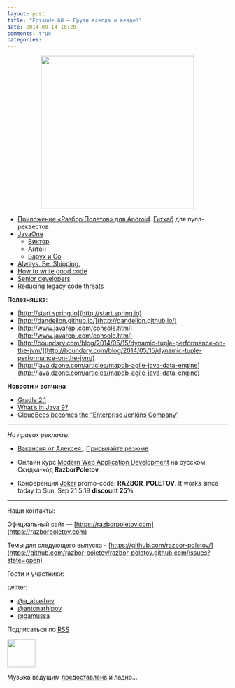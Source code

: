 ```yaml
---
layout: post
title: "Episode 68 — Грузи всегда и везде!"
date: 2014-09-14 16:28
comments: true
categories: 
---
```


<div class="separator" style="clear: both; text-align: center;">
<a href="https://razborpoletov.com/images/razbor_68_text.jpg" imageanchor="1" style="margin-left: 1em; margin-right: 1em;"><img border="0" height="350" src="https://razborpoletov.com/images/razbor_68_text.jpg" width="350" /></a>
</div>

* [Приложение «Разбор Полетов» для Android](https://play.google.com/store/apps/details?id=com.shonenfactory.razborpoletov). [Гитхаб](https://github.com/rsi2m/RazborPoletov) для пулл-реквестов
* [JavaOne](https://www.oracle.com/javaone/index.html ) 
    * [Виктор](https://oracleus.activeevents.com/2014/connect/sessionDetail.ww?SESSION_ID=3503)
    * [Антон](https://oracleus.activeevents.com/2014/connect/sessionDetail.ww?SESSION_ID=1724)
    * [Барух и Co](https://oracleus.activeevents.com/2014/connect/sessionDetail.ww?SESSION_ID=1752)
* [Always. Be. Shipping.](http://blog.codinghorror.com/yes-but-what-have-you-done/)
* [How to write good code](http://sorhed.livejournal.com/597950.html)
* [Senior developers](http://www.theguardian.com/info/developer-blog/2014/aug/28/what-does-it-mean-to-be-a-senior-developer)
* [Reducing legacy code threats](http://zeroturnaround.com/rebellabs/back-to-the-future-again-how-to-reduce-legacy-code-threats-before-they-happen/)

**Полезняшка**:

- [http://start.spring.io](http://start.spring.io)
- [http://dandelion.github.io/](http://dandelion.github.io/)
- [http://www.javarepl.com/console.html](http://www.javarepl.com/console.html)
- [http://boundary.com/blog/2014/05/15/dynamic-tuple-performance-on-the-jvm/](http://boundary.com/blog/2014/05/15/dynamic-tuple-performance-on-the-jvm/)
- [http://java.dzone.com/articles/mapdb-agile-java-data-engine](http://java.dzone.com/articles/mapdb-agile-java-data-engine)

**Новости и всячина**

- [Gradle 2.1](http://www.gradle.org/docs/2.1/release-notes#incremental-java-compilation)
- [What’s in Java 9?](http://jaxenter.com/what-the-java-community-is-saying-about-the-java-9-features-50997.html)
- [CloudBees becomes the “Enterprise Jenkins Company”](http://www.cloudbees.com/press/cloudbees-becomes-enterprise-jenkins-company)


---

_На правах рекламы:_

* [Вакансия от Алексея ](http://www.startupjobs.asia/job/3790-senior-java-engineer-technical-paktor--singapore). [Присылайте резюме](mailto:alexey@abashev.ru)

* Онлайн курс [Modern Web Application Development](http://www.eventbrite.com/e/modern-web-application-development-for-java-programmers-in-russian-november-23-2014-tickets-13047171441) на русском. Скидка-код **RazborPoletov**
* Конференция [Joker](http://jokerconf.com) promo-code: **RAZBOR_POLETOV**. It works since today to Sun, Sep 21 5:19 **discount 25%**

---

Наши контакты:

Официальный сайт — [https://razborpoletov.com](https://razborpoletov.com)

Темы для следующего выпуска - [https://github.com/razbor-poletov/](https://github.com/razbor-poletov/razbor-poletov.github.com/issues?state=open)

Гости и участники:

twitter: 

 * [@a_abashev](https://twitter.com/#!/a_abashev)
 * [@antonarhipov](https://twitter.com/#!/antonarhipov)
 * [@gamussa](https://twitter.com/#!/gamussa)
 

<!-- player goes here-->

<audio preload="none">
   <source src="http://traffic.libsyn.com/razborpoletov/razbor_68.mp3" type="audio/mp3" />
   Your browser does not support the audio tag.
</audio>

Подписаться по [RSS](http://feeds.feedburner.com/razbor-podcast)

<!-- episode file link goes here-->
<a href="http://traffic.libsyn.com/razborpoletov/razbor_68.mp3" imageanchor="1" style="clear: left; margin-bottom: 1em; margin-left: auto; margin-right: 2em;"><img border="0" height="64" src="http://2.bp.blogspot.com/-qkfh8Q--dks/T0gixAMzuII/AAAAAAAAHD0/O5LbF3vvBNQ/s200/1330127522_mp3.png" width="64" /></a>

Музыка ведущим [предоставлена](http://www.audiobank.fm/single-music/27/111/More-And-Less/) и ладно...


